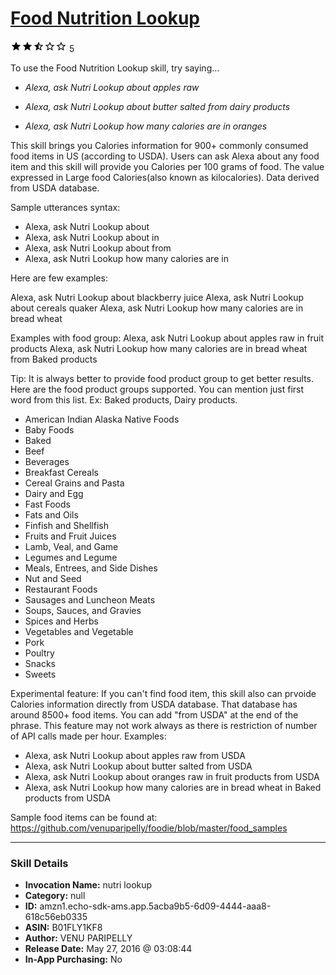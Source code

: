 # [Food Nutrition Lookup](http://alexa.amazon.com/#skills/amzn1.echo-sdk-ams.app.5acba9b5-6d09-4444-aaa8-618c56eb0335)
![2.4 stars](../../images/ic_star_black_18dp_1x.png)![2.4 stars](../../images/ic_star_black_18dp_1x.png)![2.4 stars](../../images/ic_star_half_black_18dp_1x.png)![2.4 stars](../../images/ic_star_border_black_18dp_1x.png)![2.4 stars](../../images/ic_star_border_black_18dp_1x.png) 5

To use the Food Nutrition Lookup skill, try saying...

* *Alexa, ask Nutri Lookup about apples raw*

* *Alexa, ask Nutri Lookup about butter salted from dairy products*

* *Alexa, ask Nutri Lookup how many calories are in oranges*

This skill brings you Calories information for 900+ commonly consumed food items in US (according to USDA). Users can ask Alexa about any food item and this skill will provide you Calories per 100 grams of food. The value expressed in Large food Calories(also known as kilocalories). Data derived from USDA database.

Sample utterances syntax:
 - Alexa, ask Nutri Lookup about <food item>
 - Alexa, ask Nutri Lookup about <food item> in <food product group>
 - Alexa, ask Nutri Lookup about <food item> from <food product group>
 - Alexa, ask Nutri Lookup how many calories are in <food item>

Here are few examples:

Alexa, ask Nutri Lookup about blackberry juice
Alexa, ask Nutri Lookup about cereals quaker
Alexa, ask Nutri Lookup how many calories are in bread wheat

Examples with food group:
Alexa, ask Nutri Lookup about apples raw in fruit products
Alexa, ask Nutri Lookup how many calories are in bread wheat from Baked products


Tip:
It is always better to provide food product group to get better results.  Here are the food product groups supported. You can mention just first word from this list. Ex: Baked products, Dairy products.
 - American Indian Alaska Native Foods
 - Baby Foods
 - Baked
 - Beef
 - Beverages
 - Breakfast Cereals
 - Cereal Grains and Pasta
 - Dairy and Egg 
 - Fast Foods
 - Fats and Oils
 - Finfish and Shellfish 
 - Fruits and Fruit Juices
 - Lamb, Veal, and Game 
 - Legumes and Legume 
 - Meals, Entrees, and Side Dishes
 - Nut and Seed 
 - Restaurant Foods
 - Sausages and Luncheon Meats
 - Soups, Sauces, and Gravies
 - Spices and Herbs
 - Vegetables and Vegetable 
 - Pork
 - Poultry
 - Snacks
 - Sweets

Experimental feature:
If you can't find food item, this skill also can prvoide Calories information directly from USDA database. That database has around 8500+ food items. You can add "from USDA" at the end of the phrase. This feature may not work always as there is restriction of number of API calls made per hour. Examples:
   - Alexa, ask Nutri Lookup about apples raw from USDA
   - Alexa, ask Nutri Lookup about butter salted from USDA
   - Alexa, ask Nutri Lookup about oranges raw in fruit products from USDA
   - Alexa, ask Nutri Lookup how many calories are in bread wheat in Baked products from USDA

Sample food items can be found at:
 https://github.com/venuparipelly/foodie/blob/master/food_samples

***

### Skill Details

* **Invocation Name:** nutri lookup
* **Category:** null
* **ID:** amzn1.echo-sdk-ams.app.5acba9b5-6d09-4444-aaa8-618c56eb0335
* **ASIN:** B01FLY1KF8
* **Author:** VENU PARIPELLY
* **Release Date:** May 27, 2016 @ 03:08:44
* **In-App Purchasing:** No
